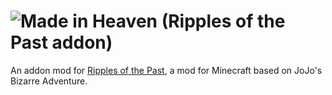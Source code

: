 # ![Made in Heaven](https://cdn.discordapp.com/attachments/724983669114142751/1255567949100617879/logo.png?ex=667d9a46&is=667c48c6&hm=b2a845833f8b25bad8305bcecc8745901305de345b7412706f6a4fa2d0b9acab&) (Ripples of the Past addon)
An addon mod for [Ripples of the Past](https://github.com/StandoByte/Ripples-of-the-Past), a mod for Minecraft based on JoJo's Bizarre Adventure.
